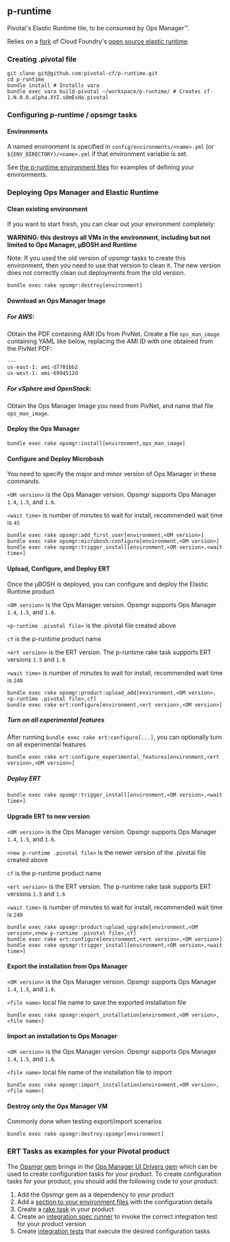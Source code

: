 ## p-runtime

Pivotal's Elastic Runtime tile, to be consumed by Ops Manager&trade;.

Relies on a [fork](https://github.com/pivotal-cf/pcf-release) of Cloud Foundry's [open source elastic runtime](https://github.com/cloudfoundry/cf-release).

### Creating .pivotal file

```
git clone git@github.com:pivotal-cf/p-runtime.git
cd p-runtime
bundle install # Installs vara
bundle exec vara build-pivotal ~/workspace/p-runtime/ # Creates cf-1.N.0.0.alpha.XYZ.sOmEsHa.pivotal
```
### Configuring p-runtime / opsmgr tasks

#### Environments

A named environment is specified in `config/environments/<name>.yml` (or `${ENV_DIRECTORY)/<name>.yml` if that environment variable is set.

See [the p-runtime environment files](https://github.com/pivotal-cf/p-runtime/blob/master/config/environments) for examples of defining your environments.

### Deploying Ops Manager and Elastic Runtime

#### Clean existing environment
If you want to start fresh, you can clear out your environment completely:

**WARNING: this destroys all VMs in the environment, including but not limited to Ops Manager, µBOSH and Runtime**

Note: If you used the old version of opsmgr tasks to create this environment, then you need to use that version to clean it. The new version does not correctly clean out deployments from the old version.

```
bundle exec rake opsmgr:destroy[environment]
```

#### Download an Ops Manager Image

##### For AWS:
Obtain the PDF containing AMI IDs from PivNet. Create a file `ops_man_image` containing YAML like below, replacing the AMI ID with one obtained from the PivNet PDF:
```
---
us-east-1: ami-d7701bb2
us-west-1: ami-6994512d
```

##### For vSphere and OpenStack:
Obtain the Ops Manager Image you need from PivNet, and name that file `ops_man_image`.

#### Deploy the Ops Manager

```
bundle exec rake opsmgr:install[environment,ops_man_image]
```

#### Configure and Deploy Microbosh
You need to specify the major and minor version of Ops Manager in these commands.

`<OM version>` is the Ops Manager version. Opsmgr supports Ops Manager `1.4`, `1.5`, and `1.6`.

`<wait time>` is number of minutes to wait for install, recommended wait time is `45`

```
bundle exec rake opsmgr:add_first_user[environment,<OM version>]
bundle exec rake opsmgr:microbosh:configure[environment,<OM version>]
bundle exec rake opsmgr:trigger_install[environment,<OM version>,<wait time>]
```

#### Upload, Configure, and Deploy ERT
Once the µBOSH is deployed, you can configure and deploy the Elastic Runtime product

`<OM version>` is the Ops Manager version. Opsmgr supports Ops Manager `1.4`, `1.5`, and `1.6`.

`<p-runtime .pivotal file>` is the .pivotal file created above

`cf` is the p-runtime product name

`<ert version>` is the ERT version. The p-runtime rake task supports ERT versions `1.5` and `1.6`

`<wait time>` is number of minutes to wait for install, recommended wait time is `240`

```
bundle exec rake opsmgr:product:upload_add[environment,<OM version>,<p-runtime .pivotal file>,cf]
bundle exec rake ert:configure[environment,<ert version>,<OM version>]
```

##### Turn on all experimental features
After running `bundle exec rake ert:configure[...]`, you can optionally turn on all experimental features

```
bundle exec rake ert:configure_experimental_features[environment,<ert version>,<OM version>]
```

##### Deploy ERT
```
bundle exec rake opsmgr:trigger_install[environment,<OM version>,<wait time>]
```

#### Upgrade ERT to new version
`<OM version>` is the Ops Manager version. Opsmgr supports Ops Manager `1.4`, `1.5`, and `1.6`.

`<new p-runtime .pivotal file>` is the newer version of the .pivotal file created above

`cf` is the p-runtime product name

`<ert version>` is the ERT version. The p-runtime rake task supports ERT versions `1.5` and `1.6`

`<wait time>` is number of minutes to wait for install, recommended wait time is `240`

```
bundle exec rake opsmgr:product:upload_upgrade[environment,<OM version>,<new p-runtime .pivotal file>,cf]
bundle exec rake ert:configure[environment,<ert version>,<OM version>]
bundle exec rake opsmgr:trigger_install[environment,<OM version>,<wait time>]
```

#### Export the installation from Ops Manager
`<OM version>` is the Ops Manager version. Opsmgr supports Ops Manager `1.4`, `1.5`, and `1.6`.

`<file name>` local file name to save the exported installation file

```
bundle exec rake opsmgr:export_installation[environment,<OM version>,<file name>]
```

#### Import an installation to Ops Manager
`<OM version>` is the Ops Manager version. Opsmgr supports Ops Manager `1.4`, `1.5`, and `1.6`.

`<file name>` local file name of the installation file to import

```
bundle exec rake opsmgr:import_installation[environment,<OM version>,<file name>]
```

#### Destroy only the Ops Manager VM

Commonly done when testing export/import scenarios

```
bundle exec rake opsmgr:destroy:opsmgr[environment]
```

### ERT Tasks as examples for your Pivotal product

The [Opsmgr gem](https://github.com/pivotal-cf/opsmgr) brings in the [Ops Manager UI Drivers gem](https://github.com/pivotal-cf-experimental/ops_manager_ui_drivers) which can be used to create configuration tasks for your product. To create configuration tasks for your product, you should add the following code to your product:

1. Add the Opsmgr gem as a dependency to your product
1. Add a [section to your environment files](https://github.com/pivotal-cf/p-runtime/blob/master/config/environments/skunk.yml#L61-L75) with the configuration details
1. Create a [rake task](https://github.com/pivotal-cf/p-runtime/blob/master/lib/tasks/ert.rake) in your product
1. Create an [integration spec runner](https://github.com/pivotal-cf/p-runtime/blob/master/lib/tools/integration_spec_runner.rb) to invoke the correct integration test for your product version
1. Create [integration tests](https://github.com/pivotal-cf/p-runtime/tree/master/integration) that execute the desired configuration tasks
